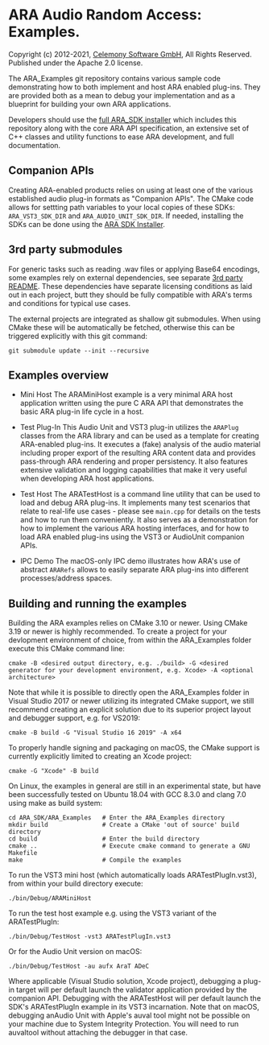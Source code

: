 # ARA Audio Random Access: Examples.

Copyright (c) 2012-2021, [Celemony Software GmbH](https://www.celemony.com), All Rights Reserved.
Published under the Apache 2.0 license.

The ARA_Examples git repository contains various sample code demonstrating how to both implement and host ARA enabled plug-ins. They are provided both as a mean to debug your implementation and as a blueprint for building your own ARA applications.

Developers should use the [full ARA_SDK installer](https://github.com/Celemony/ARA_SDK) which includes this repository along with the core ARA API specification, an extensive set of C++ classes and utility functions to ease ARA development, and full documentation.


## Companion APIs

Creating ARA-enabled products relies on using at least one of the various established audio plug-in formats as "Companion APIs".
The CMake code allows for settting path variables to your local copies of these SDKs: `ARA_VST3_SDK_DIR` and `ARA_AUDIO_UNIT_SDK_DIR`.
If needed, installing the SDKs can be done using the [ARA SDK Installer](https://github.com/Celemony/ARA_SDK).


## 3rd party submodules

For generic tasks such as reading .wav files or applying Base64 encodings, some examples rely on external dependencies, see separate [3rd party README](3rdParty/README.md). These dependencies have separate licensing conditions as laid out in each project, butt they should be fully compatible with ARA's terms and conditions for typical use cases.

The external projects are integrated as shallow git submodules. When using CMake these will be automatically be fetched, otherwise this can be triggered explicitly with this git command:

    git submodule update --init --recursive


## Examples overview

- Mini Host
The ARAMiniHost example is a very minimal ARA host application written using the pure C ARA API that demonstrates the basic ARA plug-in life cycle in a host.

- Test Plug-In
This Audio Unit and VST3 plug-in utilizes the `ARAPlug` classes from the ARA library and can be used as a template for creating ARA-enabled plug-ins. It executes a (fake) analysis of the audio material including proper export of the resulting ARA content data and provides pass-through ARA rendering and proper persistency.
It also features extensive validation and logging capabilities that make it very useful when developing ARA host applications.

- Test Host
The ARATestHost is a command line utility that can be used to load and debug ARA plug-ins. It implements many test scenarios that relate to real-life use cases - please see `main.cpp` for details on the tests and how to run them conveniently.
It also serves as a demonstration for how to implement the various ARA hosting interfaces, and for how to load ARA enabled plug-ins using the VST3 or AudioUnit companion APIs.

- IPC Demo
The macOS-only IPC demo illustrates how ARA's use of abstract `ARARefs` allows to easily separate ARA plug-ins into different processes/address spaces.


## Building and running the examples

Building the ARA examples relies on CMake 3.10 or newer. Using CMake 3.19 or newer is highly recommended.
To create a project for your devlopment environment of choice, from within the ARA_Examples folder execute this CMake command line:

    cmake -B <desired output directory, e.g. ./build> -G <desired generator for your development environment, e.g. Xcode> -A <optional architecture>

Note that while it is possible to directly open the ARA_Examples folder in Visual Studio 2017 or newer utilizing its integrated CMake support, we still recommend creating an explicit solution due to its superior project layout and debugger support, e.g. for VS2019:

    cmake -B build -G "Visual Studio 16 2019" -A x64

To properly handle signing and packaging on macOS, the CMake support is currently explicitly limited to creating an Xcode project:

    cmake -G "Xcode" -B build

On Linux, the examples in general are still in an experimental state, but have been successfully tested on Ubuntu 18.04 with GCC 8.3.0 and clang 7.0 using make as build system:

    cd ARA_SDK/ARA_Examples   # Enter the ARA_Examples directory
    mkdir build               # Create a CMake 'out of source' build directory
    cd build                  # Enter the build directory
    cmake ..                  # Execute cmake command to generate a GNU Makefile
    make                      # Compile the examples


To run the VST3 mini host (which automatically loads ARATestPlugIn.vst3), from within your build directory execute:

    ./bin/Debug/ARAMiniHost

To run the test host example e.g. using the VST3 variant of the ARATestPlugIn:

    ./bin/Debug/TestHost -vst3 ARATestPlugIn.vst3

Or for the Audio Unit version on macOS:

    ./bin/Debug/TestHost -au aufx AraT ADeC

Where applicable (Visual Studio solution, Xcode project), debugging a plug-in target will per default launch the validator application provided by the companion API. Debugging with the ARATestHost will per default launch the SDK's ARATestPlugIn example in its VST3 incarnation.
Note that on macOS, debugging anAudio Unit with Apple's auval tool might not be possible on your machine due to System Integrity Protection. You will need to run auvaltool without attaching the debugger in that case.
